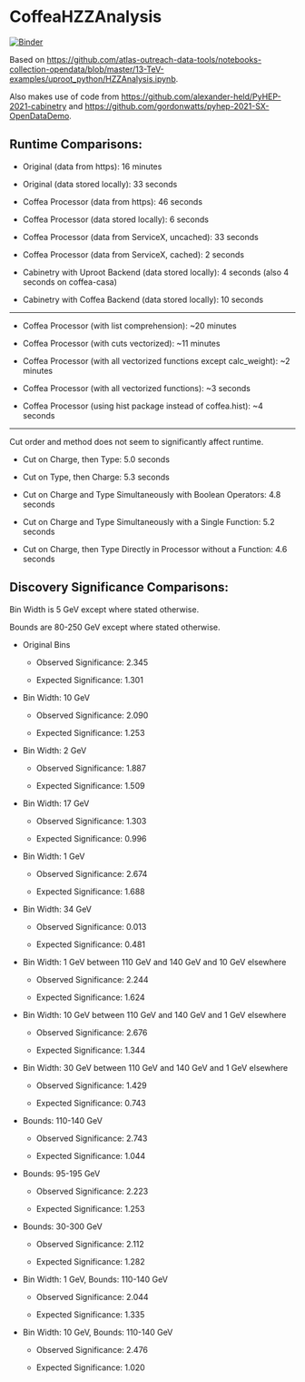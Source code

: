 # CoffeaHZZAnalysis

[![Binder](https://mybinder.org/badge_logo.svg)](https://mybinder.org/v2/gh/stormsomething/CoffeaHZZAnalysis/tree/main/HEAD)

Based on https://github.com/atlas-outreach-data-tools/notebooks-collection-opendata/blob/master/13-TeV-examples/uproot_python/HZZAnalysis.ipynb.

Also makes use of code from https://github.com/alexander-held/PyHEP-2021-cabinetry and https://github.com/gordonwatts/pyhep-2021-SX-OpenDataDemo.

## Runtime Comparisons:

* Original (data from https): 16 minutes

* Original (data stored locally): 33 seconds

* Coffea Processor (data from https): 46 seconds

* Coffea Processor (data stored locally): 6 seconds

* Coffea Processor (data from ServiceX, uncached): 33 seconds

* Coffea Processor (data from ServiceX, cached): 2 seconds

* Cabinetry with Uproot Backend (data stored locally): 4 seconds (also 4 seconds on coffea-casa)

* Cabinetry with Coffea Backend (data stored locally): 10 seconds

---

* Coffea Processor (with list comprehension): ~20 minutes

* Coffea Processor (with cuts vectorized): ~11 minutes

* Coffea Processor (with all vectorized functions except calc_weight): ~2 minutes

* Coffea Processor (with all vectorized functions): ~3 seconds

* Coffea Processor (using hist package instead of coffea.hist): ~4 seconds

---

Cut order and method does not seem to significantly affect runtime.

* Cut on Charge, then Type: 5.0 seconds

* Cut on Type, then Charge: 5.3 seconds

* Cut on Charge and Type Simultaneously with Boolean Operators: 4.8 seconds

* Cut on Charge and Type Simultaneously with a Single Function: 5.2 seconds

* Cut on Charge, then Type Directly in Processor without a Function: 4.6 seconds

## Discovery Significance Comparisons:

Bin Width is 5 GeV except where stated otherwise.

Bounds are 80-250 GeV except where stated otherwise.

* Original Bins

  * Observed Significance: 2.345

  * Expected Significance: 1.301

* Bin Width: 10 GeV

  * Observed Significance: 2.090

  * Expected Significance: 1.253

* Bin Width: 2 GeV

  * Observed Significance: 1.887

  * Expected Significance: 1.509

* Bin Width: 17 GeV

  * Observed Significance: 1.303

  * Expected Significance: 0.996

* Bin Width: 1 GeV

  * Observed Significance: 2.674

  * Expected Significance: 1.688

* Bin Width: 34 GeV

  * Observed Significance: 0.013

  * Expected Significance: 0.481

* Bin Width: 1 GeV between 110 GeV and 140 GeV and 10 GeV elsewhere

  * Observed Significance: 2.244

  * Expected Significance: 1.624

* Bin Width: 10 GeV between 110 GeV and 140 GeV and 1 GeV elsewhere

  * Observed Significance: 2.676

  * Expected Significance: 1.344

* Bin Width: 30 GeV between 110 GeV and 140 GeV and 1 GeV elsewhere

  * Observed Significance: 1.429

  * Expected Significance: 0.743

* Bounds: 110-140 GeV 

  * Observed Significance: 2.743

  * Expected Significance: 1.044

* Bounds: 95-195 GeV 

  * Observed Significance: 2.223

  * Expected Significance: 1.253

* Bounds: 30-300 GeV 

  * Observed Significance: 2.112

  * Expected Significance: 1.282

* Bin Width: 1 GeV, Bounds: 110-140 GeV 

  * Observed Significance: 2.044

  * Expected Significance: 1.335

* Bin Width: 10 GeV, Bounds: 110-140 GeV 

  * Observed Significance: 2.476

  * Expected Significance: 1.020
